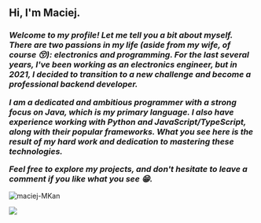 ## Hi, I'm Maciej.

<h3><i> Welcome to my profile! Let me tell you a bit about myself. There are two passions in my life (aside from my wife, of course 😚): electronics and programming. For the last several years, I've been working as an electronics engineer, but in 2021, I decided to transition to a new challenge and become a professional backend developer.

I am a dedicated and ambitious programmer with a strong focus on Java, which is my primary language. I also have experience working with Python and JavaScript/TypeScript, along with their popular frameworks. What you see here is the result of my hard work and dedication to mastering these technologies.

Feel free to explore my projects, and don't hesitate to leave a comment if you like what you see 😁.</i></h3>

<img src="https://github-readme-stats.vercel.app/api/top-langs?username=maciej-MKan&show_icons=true&locale=en&layout=compact" alt="maciej-MKan" />

![](https://komarev.com/ghpvc/?username=maciej-MKan)



<!--
**maciej-MKan/maciej-MKan** is a ✨ _special_ ✨ repository because its `README.md` (this file) appears on your GitHub profile.

Here are some ideas to get you started:

- 🔭 I’m currently working on ...
- 🌱 I’m currently learning ...
- 👯 I’m looking to collaborate on ...
- 🤔 I’m looking for help with ...
- 💬 Ask me about ...
- 📫 How to reach me: ...
- 😄 Pronouns: ...
- ⚡ Fun fact: ...
-->
